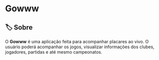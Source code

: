 # Gowww

## 🏷️ Sobre

O **Gowww** é uma aplicação feita para acompanhar placares ao vivo. O usuário poderá acompanhar os jogos, visualizar informações dos clubes, jogadores, partidas e até mesmo campeonatos.
